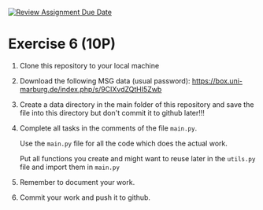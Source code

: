 [![Review Assignment Due Date](https://classroom.github.com/assets/deadline-readme-button-22041afd0340ce965d47ae6ef1cefeee28c7c493a6346c4f15d667ab976d596c.svg)](https://classroom.github.com/a/1-NlM77w)
# Exercise 6 (10P)

1. Clone this repository to your local machine

2. Download the following MSG data (usual password): https://box.uni-marburg.de/index.php/s/9CIXvdZQtHI5Zwb

3. Create a data directory in the main folder of this repository and save the file into this directory but don't commit it to github later!!!

4. Complete all tasks in the comments of the file `main.py`.

   Use the `main.py` file for all the code which does the actual work.
   
   Put all functions you create and might want to reuse later in the `utils.py` file and import them in `main.py`

5. Remember to document your work.
6. Commit your work and push it to github.
